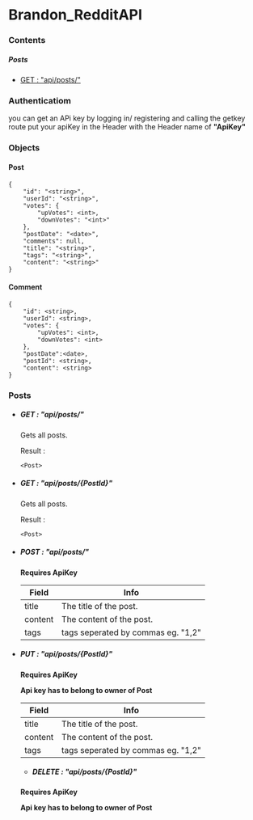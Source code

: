 # Brandon_RedditAPI

### Contents
##### Posts
* [GET : "api/posts/"](https://github.com/BCalitz/Brandon_RedditAPI/blob/master/README.md#L52)

### Authenticatiom

you can get an APi key by logging in/ registering and calling the getkey route
put your apiKey in the Header with the Header name of **"ApiKey"**

### Objects

#### Post

```
{
	"id": "<string>",
	"userId": "<string>",
	"votes": {
		"upVotes": <int>,
		"downVotes": "<int>"
	},
	"postDate": "<date>",
	"comments": null,
	"title": "<string>",
	"tags": "<string>",
	"content": "<string>"
}
```
	
#### Comment
	
```
{
	"id": <string>,
	"userId": <string>,
	"votes": {
		"upVotes": <int>,
		"downVotes": <int>
	},
	"postDate":<date>,
	"postId": <string>,
	"content": <string>
}
```
	



### Posts
* ##### GET : "api/posts/"
		
	Gets all posts.
	
	Result :
	```	
	<Post>
	```
		
		
	
* ##### GET : "api/posts/{PostId}"
		
	Gets all posts.
	
	Result :
	```	
	<Post>
	```
		
		

* ##### POST : "api/posts/" 

	**Requires ApiKey**

	
	Field		     | Info
	------------ | -------------
	title | The title of the post.
	content | The content of the post.
	tags | tags seperated by commas eg. "1,2"
	
	
* ##### PUT : "api/posts/{PostId}" 

	**Requires ApiKey**
	
	**Api key has to belong to owner of Post**

	
	Field		     | Info
	------------ | -------------
	title | The title of the post.
	content | The content of the post.
	tags | tags seperated by commas eg. "1,2"
	
	* ##### DELETE : "api/posts/{PostId}" 

	**Requires ApiKey**
	
	**Api key has to belong to owner of Post**
	
	
	
